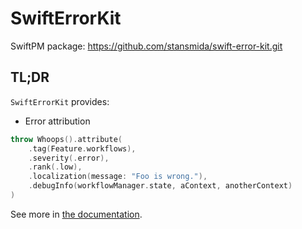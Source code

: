 # SwiftErrorKit

SwiftPM package: https://github.com/stansmida/swift-error-kit.git

## TL;DR

`SwiftErrorKit` provides:
- Error attribution
```swift
throw Whoops().attribute(
    .tag(Feature.workflows),
    .severity(.error),
    .rank(.low),
    .localization(message: "Foo is wrong."),
    .debugInfo(workflowManager.state, aContext, anotherContext)
)
```

See more in [the documentation](http://stansmida.github.io/swift-error-kit).
